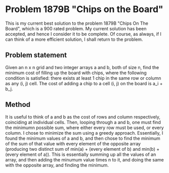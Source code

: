 # Problem 1879B "Chips on the Board"
This is my current best solution to the problem 1879B "Chips On The Board", which is a 900 rated problem. My current solution has been accepted, and hence I consider it to be complete. Of course, as always, if I can think of a more efficient solution, I shall return to the problem. 

## Problem statement
Given an n x n grid and two integer arrays a and b, both of size n, find the minimum cost of filling up the board with chips, where the following condition is satisfied: there exists at least 1 chip in the same row or column as any (i, j) cell. The cost of adding a chip to a cell (i, j) on the board is a_i + b_j.

## Method
It is useful to think of a and b as the cost of rows and column respectively, coinciding at individual cells. Then, looping through a and b, one must find the minimumn possible sum, where either every row must be used, or every column. I chose to minimize the sum using a greedy approach. Essentially, I found the minimum values of a and b, and then chose to find the minimum of the sum of that value with every element of the opposite array (producing two distinct sum of min(a) + (every element of b) and min(b) + (every element of a)). This is essentially summing up all the values of an array, and then adding the minumum value times n to it, and doing the same with the opposite array, and finding the minimum.
